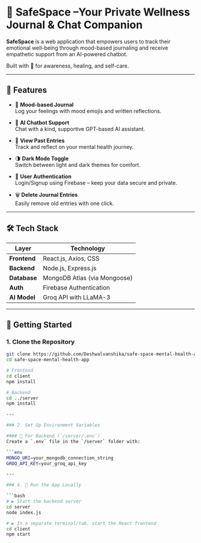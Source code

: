 # 🧠 SafeSpace –Your Private Wellness Journal & Chat Companion

**SafeSpace** is a web application that empowers users to track their emotional well-being through mood-based journaling and receive empathetic support from an AI-powered chatbot.

Built with 💙 for awareness, healing, and self-care.

---

## 🌟 Features

- 📓 **Mood-based Journal**  
  Log your feelings with mood emojis and written reflections.

- 🤖 **AI Chatbot Support**  
  Chat with a kind, supportive GPT-based AI assistant.

- 📅 **View Past Entries**  
  Track and reflect on your mental health journey.

- 🌗 **Dark Mode Toggle**  
  Switch between light and dark themes for comfort.

- 🔐 **User Authentication**  
  Login/Signup using Firebase – keep your data secure and private.

- 🗑️ **Delete Journal Entries**  
  Easily remove old entries with one click.

---

## 🛠️ Tech Stack

| Layer        | Technology                        |
|--------------|------------------------------------|
| **Frontend** | React.js, Axios, CSS               |
| **Backend**  | Node.js, Express.js                |
| **Database** | MongoDB Atlas (via Mongoose)       |
| **Auth**     | Firebase Authentication            |
| **AI Model** | Groq API with LLaMA-3              |

---

## 🚀 Getting Started

### 1. Clone the Repository

```bash
git clone https://github.com/Deshwalvanshika/safe-space-mental-health-app.git
cd safe-space-mental-health-app

# Frontend
cd client
npm install

# Backend
cd ../server
npm install

---

### 2. Set Up Environment Variables

#### 🔐 For Backend (`/server/.env`)
Create a `.env` file in the `/server` folder with:

```env
MONGO_URI=your_mongodb_connection_string
GROQ_API_KEY=your_groq_api_key

---

### 4. 🚀 Run the App Locally

```bash
# ▶️ Start the backend server
cd server
node index.js

# ▶️ In a separate terminal/tab, start the React frontend
cd client
npm start
